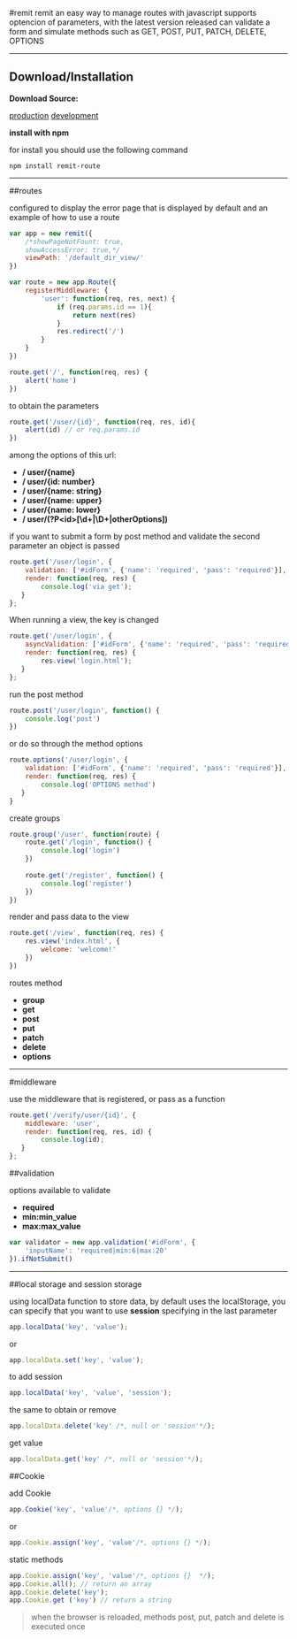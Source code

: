 #remit
remit an easy way to manage routes with javascript supports optencion of parameters, with the latest version released can validate a form and simulate methods such as GET, POST, PUT, PATCH, DELETE, OPTIONS

---

## Download/Installation

**Download Source:**

[production](https://raw.githubusercontent.com/nikeMadrid/remit/v1.3.4/src/remit.min.js)
[development](https://raw.githubusercontent.com/nikeMadrid/remit/v1.3.4/src/remit.js)

**install with npm**

for install you should use the following command

`npm install remit-route`

---

##routes

configured to display the error page that is displayed by default and an example of how to use a route

```javascript
var app = new remit({
	/*showPageNotFount: true,
    showAccessError: true,*/
    viewPath: '/default_dir_view/'
})

var route = new app.Route({
	registerMiddleware: {
		'user': function(req, res, next) {
			if (req.params.id == 1){
				return next(res)
			}
			res.redirect('/')
		}
	}
})

route.get('/', function(req, res) {
    alert('home')
})
```

to obtain the parameters

```javascript
route.get('/user/{id}', function(req, res, id){
	alert(id) // or req.params.id 
})
```

among the options of this url:

- **/ user/{name}**
- **/ user/{id: number}**
- **/ user/{name: string}**
- **/ user/{name: upper}**
- **/ user/{name: lower}**
- **/ user/(?P&lt;id&gt;[\d+|\D+|otherOptions])**

if you want to submit a form by post method and validate the second parameter an object is passed

```javascript
route.get('/user/login', {
	validation: ['#idForm', {'name': 'required', 'pass': 'required'}],
	render: function(req, res) {
		console.log('via get');
   }
};
```
When running a view, the key is changed
```javascript
route.get('/user/login', {
	asyncValidation: ['#idForm', {'name': 'required', 'pass': 'required'}],
	render: function(req, res) {
		res.view('login.html');
   }
};
```
run the post method

```javascript
route.post('/user/login', function() {
	console.log('post')
})
```

or do so through the method options

```javascript
route.options('/user/login', {
	validation: ['#idForm', {'name': 'required', 'pass': 'required'}],
	render: function(req, res) {
		console.log('OPTIONS method')
   }
}
```

create groups

```javascript
route.group('/user', function(route) {
    route.get('/login', function() {
    	console.log('login')
    })
    
    route.get('/register', function() {
    	console.log('register')
    })
})
```

render and pass data to the view 

```javascript
route.get('/view', function(req, res) {
	res.view('index.html', {
	    welcome: 'welcome!'
	})
})
```

routes method

- **group**
- **get**
- **post**
- **put**
- **patch**
- **delete**
- **options**

***

#middleware

use the middleware that is registered, or pass as a function

```javascript
route.get('/verify/user/{id}', {
	middleware: 'user',
	render: function(req, res, id) {
		console.log(id);
   }
};
```

##validation

options available to validate

- **required**
- **min:min_value**
- **max:max_value**

```javascript
var validator = new app.validation('#idForm', {
	'inputName': 'required|min:6|max:20'
}).ifNotSubmit()
```

***

##local storage and session storage

using localData function to store data, by default uses the localStorage, you can specify that you want to use **session** specifying in the last parameter

```javascript
app.localData('key', 'value');
```
or  

```javascript
app.localData.set('key', 'value');
```


to add session

```javascript
app.localData('key', 'value', 'session');
```

the same to obtain or remove

```javascript
app.localData.delete('key' /*, null or 'session'*/);
```

get value

```javascript
app.localData.get('key' /*, null or 'session'*/);
```

##Cookie

add Cookie

```javascript
app.Cookie('key', 'value'/*, options {} */);
```

or

```javascript
app.Cookie.assign('key', 'value'/*, options {} */);
```

static methods
```javascript
app.Cookie.assign('key', 'value'/*, options {}  */);
app.Cookie.all(); // return an array
app.Cookie.delete('key');
app.Cookie.get ('key') // return a string
```

>when the browser is reloaded, methods post, put, patch and delete is executed once
